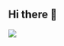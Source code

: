### <h2>Hi there 👋</h2>


<!--
**cloudd81/cloudd81** is a ✨ _special_ ✨ repository because its `README.md` (this file) appears on your GitHub profile.

Here are some ideas to get you started:

- 🔭 I’m currently working on ...
- 🌱 I’m currently learning ...
- 👯 I’m looking to collaborate on ...
- 🤔 I’m looking for help with ...
- 💬 Ask me about ...
- 📫 How to reach me: ...
- 😄 Pronouns: ...
- ⚡ Fun fact: ...
-->

<a href="https://ddcloud.tistory.com/" target="_blank"><img src="https://img.shields.io/badge/Blog-white?style=plastic&logo=Tistory&logoColor=black"/></a>
